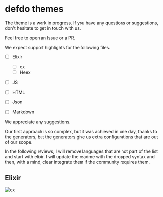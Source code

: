 # defdo themes

The theme is a work in progress. If you have any questions or suggestions, don't hesitate to get in touch with us. 

Feel free to open an Issue or a PR.

We expect support highlights for the following files.

- [ ] Elixir
  - [ ] ex
  - [ ] Heex
- [ ] JS
- [ ] HTML
- [ ] Json
- [ ] Markdown


We appreciate any suggestions.

Our first approach is so complex, but it was achieved in one day, thanks to the generators, but the generators give us extra configurations that are out of our scope.

In the following reviews, I will remove languages that are not part of the list and start with elixir. I will update the readme with the dropped syntax and then, with a mind, clear integrate them if the community requires them.


## Elixir

![ex](https://github.com/defdo-dev/defdo-vscode-themes/blob/main/images/file-ex.png|alt=ex)